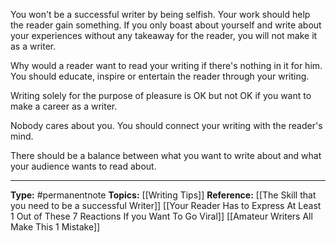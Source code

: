 You won't be a successful writer by being selfish. Your work should help the reader gain something. If you only boast about yourself and write about your experiences without any takeaway for the reader, you will not make it as a writer. 

Why would a reader want to read your writing if there's nothing in it for him. You should educate, inspire or entertain the reader through your writing. 

Writing solely for the purpose of pleasure is OK but not OK if you want to make a career as a writer.

Nobody cares about you. You should connect your writing with the reader's mind. 

There should be a balance between what you want to write about and what your audience wants to read about. 


----
**Type:** #permanentnote 
**Topics:** [[Writing Tips]]
**Reference:** [[The Skill that you need to be a successful Writer]] [[Your Reader Has to Express At Least 1 Out of These 7 Reactions If you Want To Go Viral]] [[Amateur Writers All Make This 1 Mistake]]

